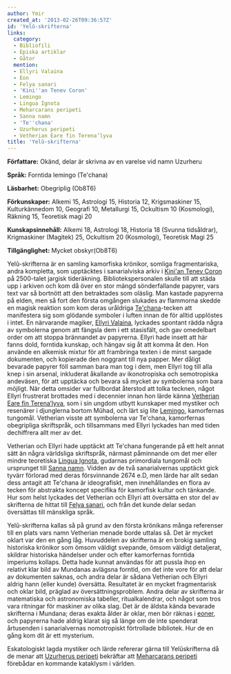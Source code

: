 ```yaml
---
author: Ymir
created_at: '2013-02-26T09:36:57Z'
id: 'Yelû-skrifterna'
links:
  category:
  - Bibliofili
  - Episka artiklar
  - Gåtor
  mention:
  - Ellyri Valaina
  - Eon
  - Felya sanari
  - 'Kini''an Tenev Coron'
  - Lemingo
  - Lingua Ignota
  - Meharcarans peripeti
  - Sanna namn
  - 'Te''chana'
  - Uzurherus peripeti
  - Vetherian Eare fin Terena’lyva
title: 'Yelû-skrifterna'
---
```


**Författare:** Okänd, delar är skrivna av en varelse vid namn Uzurheru

**Språk:** Forntida lemingo (Te'chana)

**Läsbarhet:** Obegriplig (Ob8T6)

**Förkunskaper:** Alkemi 15, Astrologi 15, Historia 12, Krigsmaskiner 15, Kulturkännedom 10,
Geografi 10, Metallurgi 15, Ockultism 10 (Kosmologi), Räkning 15, Teoretisk magi 20

**Kunskapsinnehåll:** Alkemi 18, Astrologi 18, Historia 18 (Svunna tidsåldrar), Krigmaskiner
(Magitek) 25, Ockultism 20 (Kosmologi), Teoretisk Magi 25

**Tillgänglighet:** Mycket obskyr(Ob8T6)

Yelû-skrifterna är en samling kamorfiska krönikor, somliga fragmentariska, andra kompletta, som
upptäcktes i sanarialviska arkiv i [Kini'an Tenev Coron] på 2500-talet jargisk tideräkning.
Bibliotekspersonalen skulle till att städa upp i arkiven och kom då över en stor mängd
sönderfallande papyrer, vars text var så bortnött att den betraktades som oläslig. Man kastade
papyrerna på elden, men så fort den första omgången slukades av flammorna skedde en magisk reaktion
som kom deras uråldriga [Te'chana]-tecken att manifestera sig som glödande symboler i luften innan
de för alltid upplöstes i intet. En närvarande magiker, [Ellyri Valaina], lyckades spontant rädda
några av symbolerna genom att fängsla dem i ett stasisfält, och gav omedelbart order om att stoppa
brännandet av papyrerna. Ellyri hade insett att här fanns dold, forntida kunskap, och hängav sig åt
att komma åt den. Hon använde en alkemisk mixtur för att frambringa texten i de minst sargade
dokumenten, och kopierade den noggrant till nya papper. Mer dåligt bevarade papyrer föll samman bara
man tog i dem, men Ellyri tog till alla knep i sin arsenal, inkluderat åkallande av ikonotropiska
och semotropiska andeväsen, för att upptäcka och bevara så mycket av symbolerna som bara möjligt.
När detta omsider var fullbordat återstod att tolka tecknen, något Ellyri frustrerat brottades med i
decennier innan hon lärde känna [Vetherian Eare fin Terena’lyva], som i sin ungdom utbytt kunskaper
med mystiker och resenärer i djunglerna bortom Mûhad, och lärt sig lite [Lemingo], kamorfernas
tungomål. Vetherian visste att symbolerna var Te'chana, kamorfernas obegripliga skriftspråk, och
tillsammans med Ellyri lyckades han med tiden dechiffrera allt mer av det.

Vetherian och Ellyri hade upptäckt att Te'chana fungerande på ett helt annat sätt än några
världsliga skriftspråk, närmast påminnande om det mer eller mindre teoretiska [Lingua Ignota],
gudarnas primordiala tungomål och ursprunget till [Sanna namn]. Vidden av de två sanarialvernas
upptäckt gick tyvärr förlorad med deras försvinnande 2674 e.D, men lärde har allt sedan dess antagit
att Te'chana är ideografiskt, men innehållandes en flora av tecken för abstrakta koncept specifika
för kamorfisk kultur och tänkande. Hur som helst lyckades det Vetherian och Ellyri att översätta en
stor del av skrifterna de hittat till [Felya sanari], och från det kunde delar sedan översättas till
mänskliga språk.

Yelû-skrifterna kallas så på grund av den första krönikans många referenser till en plats vars namn
Vetherian menade borde uttalas så. Det är mycket oklart var den en gång låg. Huvuddelen av
skrifterna är en brokig samling historiska krönikor som ömsom väldigt svepande, ömsom väldigt
detaljerat, skildrar historiska händelser under och efter kamorfernas forntida imperiums kollaps.
Detta hade kunnat användas för att pussla ihop en relativt klar bild av Mundanas avlägsna forntid,
om det inte vore för att delar av dokumenten saknas, och andra delar är sådana Vetherian och Ellyri
aldrig hann (eller kunde) översätta. Resultatet är en mycket fragmentarisk och oklar bild, präglad
av översättningsproblem. Andra delar av skrifterna är matematiska och astronomiska tabeller,
ritualkalendrar, och något som tros vara ritningar för maskiner av olika slag. Det är de äldsta
kända bevarade skrifterna i Mundana; deras exakta ålder är oklar, men bör räknas i [eoner], och
papyrerna hade aldrig klarat sig så länge om de inte spenderat årtusenden i sanarialvernas
nomotropiskt förtrollade bibliotek. Hur de en gång kom dit är ett mysterium.

Eskatologiskt lagda mystiker och lärde refererar gärna till Yelûskrifterna då de menar att
[Uzurherus peripeti] bekräftar att [Meharcarans peripeti] förebådar en kommande kataklysm i världen.

  [Kini'an Tenev Coron]: Kinian_Tenev_Coron
  [Te'chana]: Techana
  [Ellyri Valaina]: Ellyri_Valaina
  [Vetherian Eare fin Terena’lyva]: Vetherian_Eare_fin_Terenalyva
  [Lemingo]: Lemingo
  [Lingua Ignota]: Lingua_Ignota
  [Sanna namn]: Sanna_namn
  [Felya sanari]: Felya_sanari
  [eoner]: Eon
  [Uzurherus peripeti]: Uzurherus_peripeti
  [Meharcarans peripeti]: Meharcarans_peripeti